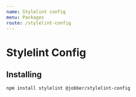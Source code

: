 ```yaml
---
name: Stylelint config
menu: Packages
route: /stylelint-config
---
```


# Stylelint Config

## Installing

`npm install stylelint @jobber/stylelint-config`
